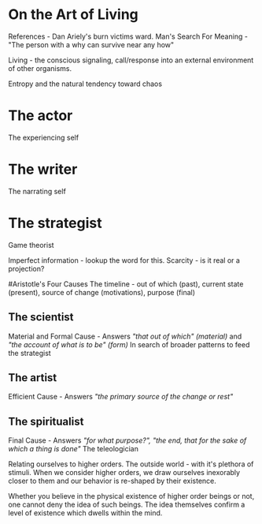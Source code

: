 # On the Art of Living

References -
Dan Ariely's burn victims ward.
Man's Search For Meaning - "The person with a why can survive near any how"

Living - the conscious signaling, call/response into an external environment of other organisms.

Entropy and the natural tendency toward chaos

# The actor
The experiencing self

# The writer
The narrating self

# The strategist
Game theorist

Imperfect information - lookup the word for this.
Scarcity - is it real or a projection?

#Aristotle's Four Causes
The timeline - out of which (past), current state (present), source of change (motivations), purpose (final)

## The scientist
Material and Formal Cause - Answers *"that out of which" (material)* and *"the account of what is to be" (form)*
In search of broader patterns to feed the strategist

## The artist
Efficient Cause - Answers *"the primary source of the change or rest"*

## The spiritualist
Final Cause - Answers *"for what purpose?", "the end, that for the sake of which a thing is done"*
The teleologician

Relating ourselves to higher orders.
The outside world - with it's plethora of stimuli.
When we consider higher orders, we draw ourselves inexorably closer to them and our behavior is re-shaped by their existence.

Whether you believe in the physical existence of higher order beings or not, one cannot deny the idea of such beings. The idea themselves confirm a level of existence which dwells within the mind.




